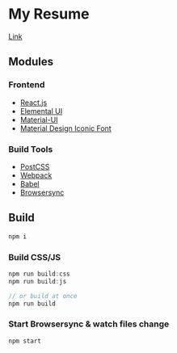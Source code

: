 # My Resume

[Link](https://notes.knovour.ninja/myresume/)

## Modules

### Frontend

- [React.js](https://facebook.github.io/react/)
- [Elemental UI](http://elemental-ui.com/)
- [Material-UI](http://www.material-ui.com/)
- [Material Design Iconic Font](http://zavoloklom.github.io/material-design-iconic-font/)

### Build Tools

- [PostCSS](http://postcss.org/)
- [Webpack](https://webpack.github.io/)
- [Babel](https://babeljs.io/)
- [Browsersync](https://www.browsersync.io/)


## Build

```sh
npm i
```

### Build CSS/JS

```js
npm run build:css
npm run build:js

// or build at once
npm run build
```

### Start Browsersync & watch files change

```js
npm start
```
